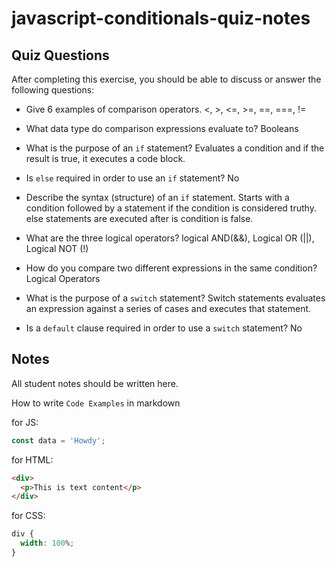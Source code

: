 # javascript-conditionals-quiz-notes

## Quiz Questions

After completing this exercise, you should be able to discuss or answer the following questions:

- Give 6 examples of comparison operators.
  <, >, <=, >=, ==, ===, !=

- What data type do comparison expressions evaluate to?
  Booleans

- What is the purpose of an `if` statement?
  Evaluates a condition and if the result is true, it executes a code block.

- Is `else` required in order to use an `if` statement?
  No

- Describe the syntax (structure) of an `if` statement.
  Starts with a condition followed by a statement if the condition is considered truthy. else statements are executed after is condition is false.

- What are the three logical operators?
  logical AND(&&), Logical OR (||), Logical NOT (!)

- How do you compare two different expressions in the same condition?
  Logical Operators

- What is the purpose of a `switch` statement?
  Switch statements evaluates an expression against a series of cases and executes that statement.

- Is a `default` clause required in order to use a `switch` statement?
  No

## Notes

All student notes should be written here.

How to write `Code Examples` in markdown

for JS:

```javascript
const data = 'Howdy';
```

for HTML:

```html
<div>
  <p>This is text content</p>
</div>
```

for CSS:

```css
div {
  width: 100%;
}
```
